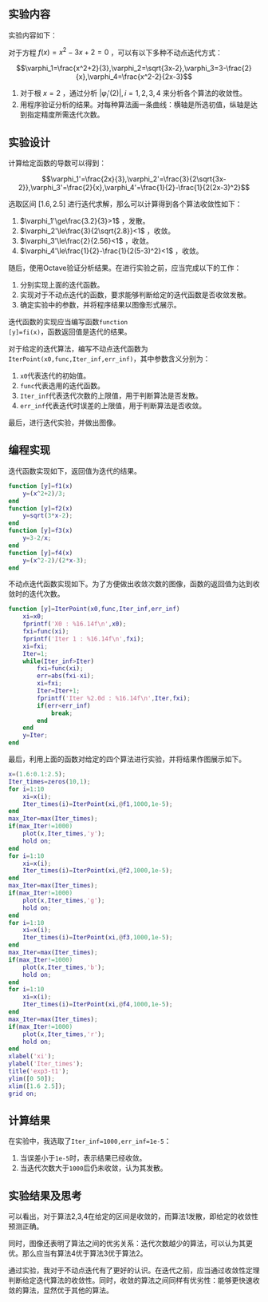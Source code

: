 ## 实验内容

实验内容如下：

对于方程 $f(x)=x^2-3x+2=0$ ，可以有以下多种不动点迭代方式：

$$\varphi_1=\frac{x^2+2}{3},\varphi_2=\sqrt{3x-2},\varphi_3=3-\frac{2}{x},\varphi_4=\frac{x^2-2}{2x-3}$$

1. 对于根 $x=2$ ，通过分析 $|\varphi_i'(2)|,i=1,2,3,4$ 来分析各个算法的收敛性。
2. 用程序验证分析的结果。对每种算法画一条曲线：横轴是所选初值，纵轴是达到指定精度所需迭代次数。

## 实验设计

计算给定函数的导数可以得到：

$$\varphi_1'=\frac{2x}{3},\varphi_2'=\frac{3}{2\sqrt{3x-2}},\varphi_3'=\frac{2}{x},\varphi_4'=\frac{1}{2}-\frac{1}{2(2x-3)^2}$$

选取区间 $[1.6,2.5]$ 进行迭代求解，那么可以计算得到各个算法收敛性如下：
1. $\varphi_1'\ge\frac{3.2}{3}>1$ ，发散。
2. $\varphi_2'\le\frac{3}{2\sqrt{2.8}}<1$ ，收敛。
3. $\varphi_3'\le\frac{2}{2.56}<1$ ，收敛。
4. $\varphi_4'\le\frac{1}{2}-\frac{1}{2(5-3)^2}<1$ ，收敛。

随后，使用Octave验证分析结果。在进行实验之前，应当完成以下的工作：
1. 分别实现上面的迭代函数。
2. 实现对于不动点迭代的函数，要求能够判断给定的迭代函数是否收敛发散。
3. 确定实验中的参数，并将程序结果以图像形式展示。

迭代函数的实现应当编写函数<code>function [y]=fi(x)</code>，函数返回值是迭代的结果。

对于给定的迭代算法，编写不动点迭代函数为<code>IterPoint(x0,func,Iter_inf,err_inf)</code>，其中参数含义分别为：
1. <code>x0</code>代表迭代的初始值。
2. <code>func</code>代表选用的迭代函数。
3. <code>Iter_inf</code>代表迭代次数的上限值，用于判断算法是否发散。
4. <code>err_inf</code>代表迭代时误差的上限值，用于判断算法是否收敛。

最后，进行迭代实验，并做出图像。

## 编程实现

迭代函数实现如下，返回值为迭代的结果。

```matlab
function [y]=f1(x)
    y=(x^2+2)/3;
end
function [y]=f2(x)
    y=sqrt(3*x-2);
end
function [y]=f3(x)
    y=3-2/x;
end
function [y]=f4(x)
    y=(x^2-2)/(2*x-3);
end
```

不动点迭代函数实现如下。为了方便做出收敛次数的图像，函数的返回值为达到收敛时的迭代次数。

```matlab
function [y]=IterPoint(x0,func,Iter_inf,err_inf)
    xi=x0;
    fprintf('X0 : %16.14f\n',x0);
    fxi=func(xi);
    fprintf('Iter 1 : %16.14f\n',fxi);
    xi=fxi;
    Iter=1;
    while(Iter_inf>Iter)
        fxi=func(xi);
        err=abs(fxi-xi);
        xi=fxi;
        Iter=Iter+1;
        fprintf('Iter %2.0d : %16.14f\n',Iter,fxi);
        if(err<err_inf)
            break;
        end
    end
    y=Iter;
end
```

最后，利用上面的函数对给定的四个算法进行实验，并将结果作图展示如下。

```matlab
x=(1.6:0.1:2.5);
Iter_times=zeros(10,1);
for i=1:10
    xi=x(i);
    Iter_times(i)=IterPoint(xi,@f1,1000,1e-5);
end
max_Iter=max(Iter_times);
if(max_Iter!=1000)
    plot(x,Iter_times,'y');
    hold on;
end
for i=1:10
    xi=x(i);
    Iter_times(i)=IterPoint(xi,@f2,1000,1e-5);
end
max_Iter=max(Iter_times);
if(max_Iter!=1000)
    plot(x,Iter_times,'g');
    hold on;
end
for i=1:10
    xi=x(i);
    Iter_times(i)=IterPoint(xi,@f3,1000,1e-5);
end
max_Iter=max(Iter_times);
if(max_Iter!=1000)
    plot(x,Iter_times,'b');
    hold on;
end
for i=1:10
    xi=x(i);
    Iter_times(i)=IterPoint(xi,@f4,1000,1e-5);
end
max_Iter=max(Iter_times);
if(max_Iter!=1000)
    plot(x,Iter_times,'r');
    hold on;
end
xlabel('xi');
ylabel('Iter_times');
title('exp3-t1');
ylim([0 50]);
xlim([1.6 2.5]);
grid on;
```

## 计算结果

在实验中，我选取了<code>Iter_inf=1000,err_inf=1e-5</code>：
1. 当误差小于<code>1e-5</code>时，表示结果已经收敛。
2. 当迭代次数大于<code>1000</code>后仍未收敛，认为其发散。

## 实验结果及思考

可以看出，对于算法2,3,4在给定的区间是收敛的，而算法1发散，即给定的收敛性预测正确。

同时，图像还表明了算法之间的优劣关系：迭代次数越少的算法，可以认为其更优。那么应当有算法4优于算法3优于算法2。

通过实验，我对于不动点迭代有了更好的认识。在迭代之前，应当通过收敛性定理判断给定迭代算法的收敛性。同时，收敛的算法之间同样有优劣性：能够更快速收敛的算法，显然优于其他的算法。